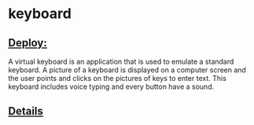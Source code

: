 # keyboard
## [Deploy:](https://rolling-scopes-school.github.io/monkeykingbar-bit-JS2020Q3/keyboard/keyboard.html)

A virtual keyboard is an application that is used to emulate a standard keyboard. A picture of a keyboard is displayed on a computer screen and the user points and clicks on the pictures of keys to enter text. This keyboard includes voice typing and every button have a sound.

## [Details](https://github.com/rolling-scopes-school/tasks/blob/master/tasks/ready-projects/virtual-keyboard.md)
